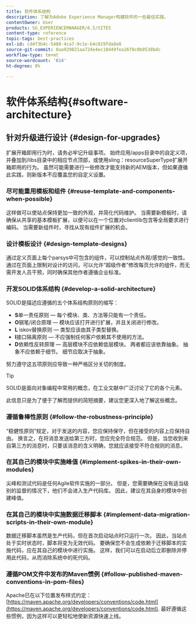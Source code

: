 ```yaml
---
title: 软件体系结构
description: 了解为Adobe Experience Manager构建软件的一些最佳实践。
contentOwner: User
products: SG_EXPERIENCEMANAGER/6.5/SITES
content-type: reference
topic-tags: best-practices
exl-id: cd4f3b4c-5488-4ca7-9c1e-b4c819fda8e8
source-git-commit: 0aa929021aa724e4ec18d49fea26f8c0b0538bdc
workflow-type: tm+mt
source-wordcount: '614'
ht-degree: 0%

---
```


# 软件体系结构{#software-architecture}

## 针对升级进行设计 {#design-for-upgrades}

扩展开箱即用行为时，请务必牢记升级事项。 始终应用/apps目录中的自定义项，并叠加到/libs目录中的相应节点顶部，或使用sling：resourceSuperType扩展开箱即用的行为。 虽然可能需要进行一些修改才能支持新的AEM版本，但如果遵循此实践，则新版本不应覆盖您的自定义设置。

### 尽可能重用模板和组件 {#reuse-template-and-components-when-possible}

这样做可以使站点保持更加一致的外观，并简化代码维护。 当需要新模板时，请确保从共享的基本模板扩展，以便可以在一个位置对clientlib包含等全局要求进行编码。 当需要新组件时，寻找从现有组件扩展的机会。

### 设计模板设计 {#design-template-designs}

通过定义页面上每个parsys中可包含的组件，可以控制站点外观/感觉的一致性。 通过在页面上限制对设计的访问，可以允许“超级作者”修改每页允许的组件，而无需开发人员干预，同时确保其他作者遵循企业标准。

### 开发SOLID体系结构 {#develop-a-solid-architecture}

SOLID是描述应遵循的五个体系结构原则的缩写：

* **S**&#x200B;单一责任原则 — 每个模块、类、方法等只能有一个责任。
* **O**&#x200B;钢笔/闭合原理 — 模块应该打开进行扩展，并且关闭进行修改。
* **L** iskov替换原则 — 类型应该由其子类型替换。
* **I**&#x200B;接口隔离原则 — 不应强制任何客户依赖其不使用的方法。
* **D**&#x200B;依赖性反转原理 — 高层模块不应依赖低层模块。 两者都应该依靠抽象。 抽象不应依赖于细节。 细节应取决于抽象。

努力遵守这五项原则应导致一种严格区分关切的制度。

>[!TIP]
>
>SOLID是面向对象编程中常用的概念，在工业文献中广泛讨论了它的各个元素。
>
>此信息只是为了便于了解而提供的简短摘要，建议您更深入地了解这些概念。

### 遵循鲁棒性原则 {#follow-the-robustness-principle}

“稳健性原则”规定，对于发送的内容，您应保持保守，但在接受的内容上应保持自由。 换言之，在将消息发送给第三方时，您应完全符合规范。 但是，当您收到来自第三方的消息时，只要该消息的含义明确，您就应该接受不符合规则的消息。

### 在其自己的模块中实施峰值 {#implement-spikes-in-their-own-modules}

尖峰和测试代码是任何Agile软件实施的一部分。 但是，您需要确保在没有适当级别的监督的情况下，他们不会进入生产代码库。 因此，建议在其自身的模块中创建峰值。

### 在其自己的模块中实施数据迁移脚本 {#implement-data-migration-scripts-in-their-own-module}

数据迁移脚本虽然是生产代码，但在首次启动站点时只运行一次。 因此，当站点处于实时状态时，脚本将变为无效代码。 要确保您不会生成依赖于迁移脚本的实施代码，应在其自己的模块中进行实施。 这样，我们可以在启动后立即删除并停用此代码，从而消除系统中的死代码。

### 遵循POM文件中发布的Maven惯例 {#follow-published-maven-conventions-in-pom-files}

Apache已在以下位置发布样式约定： [https://maven.apache.org/developers/conventions/code.html](https://maven.apache.org/developers/conventions/code.html). 最好遵循这些惯例，因为这样可以更轻松地使新资源快速上线。
